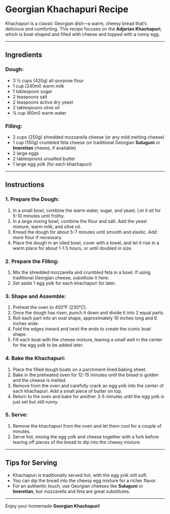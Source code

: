 # Georgian Khachapuri Recipe

Khachapuri is a classic Georgian dish—a warm, cheesy bread that’s delicious and comforting. This recipe focuses on the **Adjarian Khachapuri**, which is boat-shaped and filled with cheese and topped with a runny egg.

---

## Ingredients

### Dough:
- 3 ½ cups (420g) all-purpose flour
- 1 cup (240ml) warm milk
- 1 tablespoon sugar
- 2 teaspoons salt
- 2 teaspoons active dry yeast
- 2 tablespoons olive oil
- ¼ cup (60ml) warm water

### Filling:
- 2 cups (250g) shredded mozzarella cheese (or any mild melting cheese)
- 1 cup (150g) crumbled feta cheese (or traditional Georgian **Suluguni** or **Imeretian** cheese, if available)
- 2 large eggs
- 2 tablespoons unsalted butter
- 1 large egg yolk (for each khachapuri)

---

## Instructions

### 1. Prepare the Dough:
1. In a small bowl, combine the warm water, sugar, and yeast. Let it sit for 5-10 minutes until frothy.
2. In a large mixing bowl, combine the flour and salt. Add the yeast mixture, warm milk, and olive oil.
3. Knead the dough for about 5-7 minutes until smooth and elastic. Add more flour if necessary.
4. Place the dough in an oiled bowl, cover with a towel, and let it rise in a warm place for about 1-1.5 hours, or until doubled in size.

### 2. Prepare the Filling:
1. Mix the shredded mozzarella and crumbled feta in a bowl. If using traditional Georgian cheese, substitute it here.
2. Set aside 1 egg yolk for each khachapuri for later.

### 3. Shape and Assemble:
1. Preheat the oven to 450°F (230°C).
2. Once the dough has risen, punch it down and divide it into 2 equal parts.
3. Roll each part into an oval shape, approximately 10 inches long and 6 inches wide.
4. Fold the edges inward and twist the ends to create the iconic boat shape.
5. Fill each boat with the cheese mixture, leaving a small well in the center for the egg yolk to be added later.

### 4. Bake the Khachapuri:
1. Place the filled dough boats on a parchment-lined baking sheet.
2. Bake in the preheated oven for 12-15 minutes until the bread is golden and the cheese is melted.
3. Remove from the oven and carefully crack an egg yolk into the center of each khachapuri. Add a small piece of butter on top.
4. Return to the oven and bake for another 3-5 minutes until the egg yolk is just set but still runny.

### 5. Serve:
1. Remove the khachapuri from the oven and let them cool for a couple of minutes.
2. Serve hot, mixing the egg yolk and cheese together with a fork before tearing off pieces of the bread to dip into the cheesy mixture.

---

## Tips for Serving
- Khachapuri is traditionally served hot, with the egg yolk still soft.
- You can dip the bread into the cheesy egg mixture for a richer flavor.
- For an authentic touch, use Georgian cheeses like **Suluguni** or **Imeretian**, but mozzarella and feta are great substitutes.

---

Enjoy your homemade **Georgian Khachapuri**!
